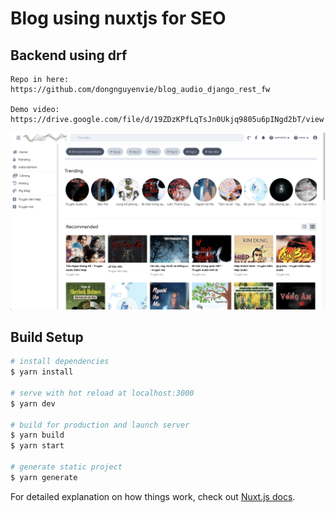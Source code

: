 # Blog using nuxtjs for SEO

## Backend using drf
```
Repo in here: https://github.com/dongnguyenvie/blog_audio_django_rest_fw

Demo video: https://drive.google.com/file/d/19ZDzKPfLqTsJn0Ukjq9805u6pINgd2bT/view
```
![Screenshot](/static/sreenshot-demo.png)
## Build Setup

```bash
# install dependencies
$ yarn install

# serve with hot reload at localhost:3000
$ yarn dev

# build for production and launch server
$ yarn build
$ yarn start

# generate static project
$ yarn generate
```

For detailed explanation on how things work, check out [Nuxt.js docs](https://nuxtjs.org).
